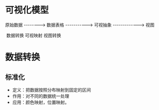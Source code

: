 # 可视化模型

原始数据 --------> 数据表格 -----------> 可视抽象 -------------> 视图

​			   数据转换                  可视映射                    视图转换

# 数据转换

## 标准化

- 定义：把数据按照分布映射到固定的区间
- 作用：对不同的数据统一处理
- 应用：颜色映射，位置映射。